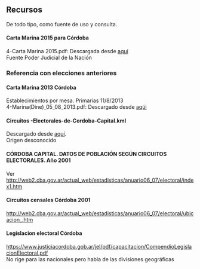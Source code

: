 ## Recursos
De todo tipo, como fuente de uso y consulta.  

#### Carta Marina 2015 para Córdoba
4-Carta Marina 2015.pdf: 
Descargada desde [aquí](http://www.pjn.gov.ar/cne/secelec/document/otros/4-Carta%20Marina%202015.pdf)  
Fuente Poder Judicial de la Nación


### Referencia con elecciones anteriores

#### Carta Marina 2013 Córdoba
Establecimientos por mesa. Primarias 11/8/2013  
4-Marina(Dine)_05_08_2013.pdf: Descargado desde [aqúi](http://www.pjn.gov.ar/cne/secelec/document/otros/4-Marina(Dine)_05_08_2013.pdf)  

#### Circuitos -Electorales-de-Cordoba-Capital.kml
Descargado desde [aquí](https://www.google.com/maps/d/viewer?mid=zowVvfLLI6hg.keSNJV-3SeDE&hl=en_US).  
Origen desconocido

#### CÓRDOBA CAPITAL. DATOS DE POBLACIÓN SEGÚN CIRCUITOS ELECTORALES. Año 2001
Ver http://web2.cba.gov.ar/actual_web/estadisticas/anuario06_07/electoral/index1.htm

#### Circuitos censales Córdoba 2001
http://web2.cba.gov.ar/actual_web/estadisticas/anuario06_07/electoral/ubicacion_.htm

#### Legislacion electoral Córdoba
https://www.justiciacordoba.gob.ar/jel/pdf/capacitacion/CompendioLegislacionElectoral.pdf  
No rige para las nacionales pero habla de las divisiones geográficas
